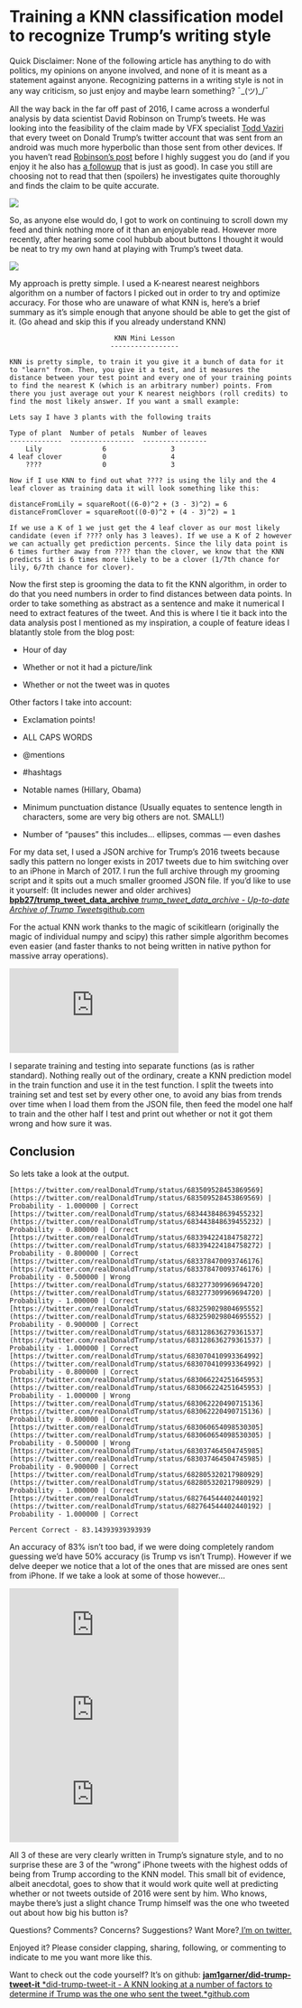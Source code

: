 <!--timestamp:1517893200-->

# Training a KNN classification model to recognize Trump’s writing style

Quick Disclaimer: None of the following article has anything to do with politics, my opinions on anyone involved, and none of it is meant as a statement against anyone. Recognizing patterns in a writing style is not in any way criticism, so just enjoy and maybe learn something? ¯\_(ツ)_/¯

All the way back in the far off past of 2016, I came across a wonderful analysis by data scientist David Robinson on Trump’s tweets. He was looking into the feasibility of the claim made by VFX specialist [Todd Vaziri](https://twitter.com/tvaziri) that every tweet on Donald Trump’s twitter account that was sent from an android was much more hyperbolic than those sent from other devices. If you haven’t read [Robinson’s post](http://varianceexplained.org/r/trump-tweets/) before I highly suggest you do (and if you enjoy it he also has [a followup](http://varianceexplained.org/r/trump-followup/) that is just as good). In case you still are choosing not to read that then (spoilers) he investigates quite thoroughly and finds the claim to be quite accurate.

![](https://cdn-images-1.medium.com/max/2256/1*oIRnGxotdPGOYIScf6T0Jw.png)

So, as anyone else would do, I got to work on continuing to scroll down my feed and think nothing more of it than an enjoyable read. However more recently, after hearing some cool hubbub about buttons I thought it would be neat to try my own hand at playing with Trump’s tweet data.

![](https://cdn-images-1.medium.com/max/2000/1*4GQ1pbwc7OUuq43PwzuQtw.png)

My approach is pretty simple. I used a K-nearest nearest neighbors algorithm on a number of factors I picked out in order to try and optimize accuracy. For those who are unaware of what KNN is, here’s a brief summary as it’s simple enough that anyone should be able to get the gist of it. (Go ahead and skip this if you already understand KNN)

                              KNN Mini Lesson 
                             -----------------

    KNN is pretty simple, to train it you give it a bunch of data for it to "learn" from. Then, you give it a test, and it measures the distance between your test point and every one of your training points to find the nearest K (which is an arbitrary number) points. From there you just average out your K nearest neighbors (roll credits) to find the most likely answer. If you want a small example:

    Lets say I have 3 plants with the following traits

    Type of plant  Number of petals  Number of leaves
    -------------  ----------------  ----------------
        Lily               6                3
    4 leaf clover          0                4
        ????               0                3

    Now if I use KNN to find out what ???? is using the lily and the 4 leaf clover as training data it will look something like this:

    distanceFromLily = squareRoot((6-0)^2 + (3 - 3)^2) = 6
    distanceFromClover = squareRoot((0-0)^2 + (4 - 3)^2) = 1

    If we use a K of 1 we just get the 4 leaf clover as our most likely candidate (even if ???? only has 3 leaves). If we use a K of 2 however we can actually get prediction percents. Since the lily data point is 6 times further away from ???? than the clover, we know that the KNN predicts it is 6 times more likely to be a clover (1/7th chance for lily, 6/7th chance for clover).

Now the first step is grooming the data to fit the KNN algorithm, in order to do that you need numbers in order to find distances between data points. In order to take something as abstract as a sentence and make it numerical I need to extract features of the tweet. And this is where I tie it back into the data analysis post I mentioned as my inspiration, a couple of feature ideas I blatantly stole from the blog post:

* Hour of day

* Whether or not it had a picture/link

* Whether or not the tweet was in quotes

Other factors I take into account:

* Exclamation points!

* ALL CAPS WORDS

* @mentions

* #hashtags

* Notable names (Hillary, Obama)

* Minimum punctuation distance (Usually equates to sentence length in characters, some are very big others are not. SMALL!)

* Number of “pauses” this includes… ellipses, commas — even dashes

For my data set, I used a JSON archive for Trump’s 2016 tweets because sadly this pattern no longer exists in 2017 tweets due to him switching over to an iPhone in March of 2017. I run the full archive through my grooming script and it spits out a much smaller groomed JSON file. If you’d like to use it yourself: (It includes newer and older archives)
[**bpb27/trump_tweet_data_archive**
*trump_tweet_data_archive - Up-to-date Archive of Trump Tweets*github.com](https://github.com/bpb27/trump_tweet_data_archive)

For the actual KNN work thanks to the magic of scikitlearn (originally the magic of individual numpy and scipy) this rather simple algorithm becomes even easier (and faster thanks to not being written in native python for massive array operations).

<iframe src="https://medium.com/media/a2ea4a13aed6970779d9abc163057312" frameborder=0></iframe>

I separate training and testing into separate functions (as is rather standard). Nothing really out of the ordinary, create a KNN prediction model in the train function and use it in the test function. I split the tweets into training set and test set by every other one, to avoid any bias from trends over time when I load them from the JSON file, then feed the model one half to train and the other half I test and print out whether or not it got them wrong and how sure it was.

## Conclusion

So lets take a look at the output.

    [https://twitter.com/realDonaldTrump/status/683509528453869569](https://twitter.com/realDonaldTrump/status/683509528453869569) | Probability - 1.000000 | Correct
    [https://twitter.com/realDonaldTrump/status/683443848639455232](https://twitter.com/realDonaldTrump/status/683443848639455232) | Probability - 0.800000 | Correct
    [https://twitter.com/realDonaldTrump/status/683394224184758272](https://twitter.com/realDonaldTrump/status/683394224184758272) | Probability - 0.800000 | Correct
    [https://twitter.com/realDonaldTrump/status/683378470093746176](https://twitter.com/realDonaldTrump/status/683378470093746176) | Probability - 0.500000 | Wrong
    [https://twitter.com/realDonaldTrump/status/683277309969694720](https://twitter.com/realDonaldTrump/status/683277309969694720) | Probability - 1.000000 | Correct
    [https://twitter.com/realDonaldTrump/status/683259029804695552](https://twitter.com/realDonaldTrump/status/683259029804695552) | Probability - 0.900000 | Correct
    [https://twitter.com/realDonaldTrump/status/683128636279361537](https://twitter.com/realDonaldTrump/status/683128636279361537) | Probability - 1.000000 | Correct
    [https://twitter.com/realDonaldTrump/status/683070410993364992](https://twitter.com/realDonaldTrump/status/683070410993364992) | Probability - 0.800000 | Correct
    [https://twitter.com/realDonaldTrump/status/683066224251645953](https://twitter.com/realDonaldTrump/status/683066224251645953) | Probability - 1.000000 | Wrong
    [https://twitter.com/realDonaldTrump/status/683062220490715136](https://twitter.com/realDonaldTrump/status/683062220490715136) | Probability - 0.800000 | Correct
    [https://twitter.com/realDonaldTrump/status/683060654098530305](https://twitter.com/realDonaldTrump/status/683060654098530305) | Probability - 0.500000 | Wrong
    [https://twitter.com/realDonaldTrump/status/683037464504745985](https://twitter.com/realDonaldTrump/status/683037464504745985) | Probability - 0.900000 | Correct
    [https://twitter.com/realDonaldTrump/status/682805320217980929](https://twitter.com/realDonaldTrump/status/682805320217980929) | Probability - 1.000000 | Correct
    [https://twitter.com/realDonaldTrump/status/682764544402440192](https://twitter.com/realDonaldTrump/status/682764544402440192) | Probability - 1.000000 | Correct

    Percent Correct - 83.14393939393939

An accuracy of 83% isn’t too bad, if we were doing completely random guessing we’d have 50% accuracy (is Trump vs isn’t Trump). However if we delve deeper we notice that a lot of the ones that are missed are ones sent from iPhone. If we take a look at some of those however…

<iframe src="https://medium.com/media/5725b464eee2f37eff42215e79ae4a30" frameborder=0></iframe>

<iframe src="https://medium.com/media/91d555d665b661a47a03a350e952b4d1" frameborder=0></iframe>

<iframe src="https://medium.com/media/3d2fe9b7789234a066bda5d352baefca" frameborder=0></iframe>

All 3 of these are very clearly written in Trump’s signature style, and to no surprise these are 3 of the “wrong” iPhone tweets with the highest odds of being from Trump according to the KNN model. This small bit of evidence, albeit anecdotal, goes to show that it would work quite well at predicting whether or not tweets outside of 2016 were sent by him. Who knows, maybe there’s just a slight chance Trump himself was the one who tweeted out about how big his button is?

Questions? Comments? Concerns? Suggestions? Want More?[ I’m on twitter.](https://twitter.com/jam1garner)

Enjoyed it? Please consider clapping, sharing, following, or commenting to indicate to me you want more like this.

Want to check out the code yourself? It’s on github:
[**jam1garner/did-trump-tweet-it**
*did-trump-tweet-it - A KNN looking at a number of factors to determine if Trump was the one who sent the tweet.*github.com](https://github.com/jam1garner/did-trump-tweet-it)
